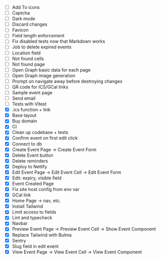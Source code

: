 - [ ] Add To icons
- [ ] Captcha
- [ ] Dark mode
- [ ] Discard changes
- [ ] Favicon
- [ ] Field length enforcement
- [ ] Fix disabled tests now that Markdown works
- [ ] Job to delete expired events
- [ ] Location field
- [ ] Not found cells
- [ ] Not found page
- [ ] Open Graph basic data for each page
- [ ] Open Graph image generation
- [ ] Prompt on navigate away before destroying changes
- [ ] QR code for ICS/GCal links
- [ ] Sample event page
- [ ] Send email
- [ ] Tests with Vitest
- [x] .ics function + link
- [x] Base layout
- [x] Buy domain
- [x] CI
- [x] Clean up codebase + tests
- [x] Confirm event on first edit click
- [x] Connect to db
- [x] Create Event Page -> Create Event Form
- [x] Delete Event button
- [x] Delete reminders
- [x] Deploy to Netlify
- [x] Edit Event Page -> Edit Event Cell -> Edit Event Form
- [x] Edit: expiry, visible field
- [x] Event Created Page
- [x] Fix site host config from env var
- [x] GCal link
- [x] Home Page -> nav, etc.
- [x] Install Tailwind
- [x] Limit access to fields
- [x] Lint and typecheck
- [x] Navbar
- [x] Preview Event Page -> Preview Event Cell -> Show Event Component
- [x] Replace Tailwind with Bulma
- [x] Sentry
- [x] Slug field in edit event
- [x] View Event Page -> View Event Cell -> View Event Component
